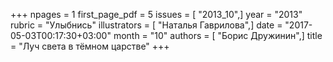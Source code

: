 +++
npages = 1
first_page_pdf = 5
issues = [ "2013_10",]
year = "2013"
rubric = "Улыбнись"
illustrators = [ "Наталья Гаврилова",]
date = "2017-05-03T00:17:30+03:00"
month = "10"
authors = [ "Борис Дружинин",]
title = "Луч света в тёмном царстве"
+++
